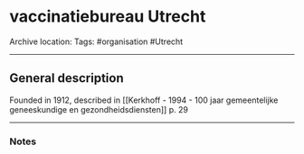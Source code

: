 # vaccinatiebureau Utrecht
Archive location:
Tags: #organisation #Utrecht 

---
## General description

Founded in 1912, described in [[Kerkhoff - 1994 - 100 jaar gemeentelijke geneeskundige en gezondheidsdiensten]] p. 29

---
### Notes